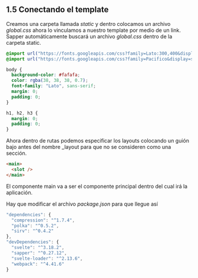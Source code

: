 ## 1.5 Conectando el template

Creamos una carpeta llamada *static* y dentro colocamos un archivo
*global.css* ahora lo vinculamos a nuestro template por medio de un
link. Sapper automáticamente buscará un archivo *global.css* dentro de
la carpeta static.

``` css
@import url("https://fonts.googleapis.com/css?family=Lato:300,400&display=swap");
@import url("https://fonts.googleapis.com/css?family=Pacifico&display=swap");

body {
  background-color: #fafafa;
  color: rgba(38, 38, 38, 0.7);
  font-family: "Lato", sans-serif;
  margin: 0;
  padding: 0;
}

h1, h2, h3 {
  margin: 0;
  padding: 0;
}
```

Ahora dentro de rutas podemos especificar los layouts colocando un guión
bajo antes del nombre \_layout para que no se consideren como una
sección.

``` html
<main>
  <slot />
</main>
```

El componente main va a ser el componente principal dentro del cual irá
la aplicación.

Hay que modificar el archivo *package.json* para que llegue así

``` javascript
"dependencies": {
  "compression": "^1.7.4",
  "polka": "^0.5.2",
  "sirv": "^0.4.2"
},
"devDependencies": {
  "svelte": "^3.18.2",
  "sapper": "^0.27.12",
  "svelte-loader": "^2.13.6",
  "webpack": "^4.41.6"
}
```

